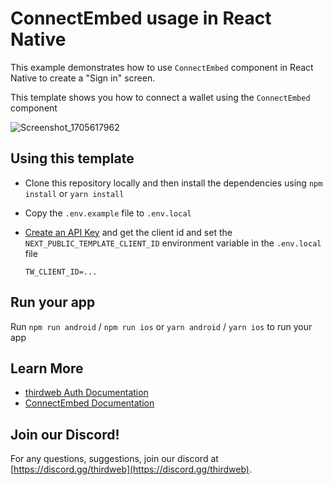 # ConnectEmbed usage in React Native

This example demonstrates how to use `ConnectEmbed` component in React Native to create a "Sign in" screen.

This template shows you how to connect a wallet using the `ConnectEmbed` component

![Screenshot_1705617962](https://github.com/thirdweb-example/react-native-connect-embed/assets/121973632/9105a131-310a-4448-9d5e-8e470c5d4957)

## Using this template

- Clone this repository locally and then install the dependencies using `npm install` or `yarn install`

- Copy the `.env.example` file to `.env.local`

- [Create an API Key](https://portal.thirdweb.com/account/api-keys/create) and get the client id and set the `NEXT_PUBLIC_TEMPLATE_CLIENT_ID` environment variable in the `.env.local` file

  ```env
  TW_CLIENT_ID=...
  ```

## Run your app

Run `npm run android` / `npm run ios` or `yarn android` / `yarn ios` to run your app

## Learn More

- [thirdweb Auth Documentation](https://portal.thirdweb.com/wallets/auth)
- [ConnectEmbed Documentation](https://portal.thirdweb.com/react-native/v0/components/ConnectEmbed)

## Join our Discord!

For any questions, suggestions, join our discord at [https://discord.gg/thirdweb](https://discord.gg/thirdweb).
